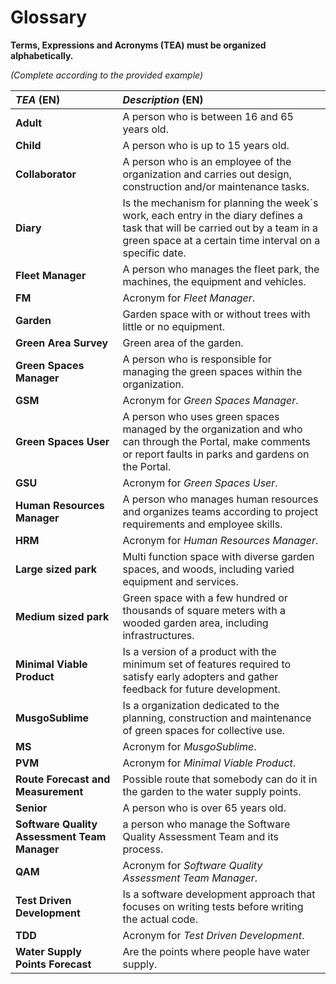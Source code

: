 # Glossary

**Terms, Expressions and Acronyms (TEA) must be organized alphabetically.**

_(Complete according to the provided example)_

| **_TEA_** (EN)                               | **_Description_** (EN)                                                                                                                                                                   |                                       
|:---------------------------------------------|:-----------------------------------------------------------------------------------------------------------------------------------------------------------------------------------------|
| **Adult**                                    | A person who is between 16 and 65 years old.                                                                                                                                             |
| **Child**                                    | A person who is up to 15 years old.                                                                                                                                                      |
| **Collaborator**                             | A person who is an employee of the organization and carries out design, construction and/or maintenance tasks.                                                                           |          
| **Diary**                                    | Is the mechanism for planning the week´s work, each entry in the diary defines a task that will be carried out by a team in a green space at a certain time interval on a specific date. |
| **Fleet Manager**                            | A person who manages the fleet park, the machines, the equipment and vehicles.                                                                                                           |
| **FM**                                       | Acronym for _Fleet Manager_.                                                                                                                                                             |
| **Garden**                                   | Garden space with or without trees with little or no equipment.                                                                                                                          |
| **Green Area Survey**                        | Green area of the garden.                                                                                                                                                                |
| **Green Spaces Manager**                     | A person who is responsible for managing the green spaces within the organization.                                                                                                       |
| **GSM**                                      | Acronym for _Green Spaces Manager_.                                                                                                                                                      |
| **Green Spaces User**                        | A person who uses green spaces managed by the organization and who can through the Portal, make comments or report faults in parks and gardens on the Portal.                            |
| **GSU**                                      | Acronym for _Green Spaces User_.                                                                                                                                                         |
| **Human Resources Manager**                  | A person who manages human resources and organizes teams according to project requirements and employee skills.                                                                          |
| **HRM**                                      | Acronym for _Human Resources Manager_.                                                                                                                                                   |
| **Large sized park**                         | Multi function space with diverse garden spaces, and woods, including varied equipment and services.                                                                                     |
| **Medium sized park**                        | Green space with a few hundred or thousands of square meters with a wooded garden area, including infrastructures.                                                                       |
| **Minimal Viable Product**                   | Is a version of a product with the minimum set of features required to satisfy early adopters and gather feedback for future development.                                                |
| **MusgoSublime**                             | Is a organization dedicated to the planning, construction and maintenance of green spaces for collective use.                                                                            |
| **MS**                                       | Acronym for _MusgoSublime_.                                                                                                                                                              |
| **PVM**                                      | Acronym for _Minimal Viable Product_.                                                                                                                                                    |
| **Route Forecast and Measurement**           | Possible route that somebody can do it in the garden to the water supply points.                                                                                                         |
| **Senior**                                   | A person who is over 65 years old.                                                                                                                                                       |
| **Software Quality Assessment Team Manager** | a person who manage the Software Quality Assessment Team and its process.                                                                                                                |
| **QAM**                                      | Acronym for _Software Quality Assessment Team Manager_.                                                                                                                                  |
| **Test Driven Development**                  | Is a software development approach that focuses on writing tests before writing the actual code.                                                                                         |
| **TDD**                                      | Acronym for _Test Driven Development_.                                                                                                                                                   |
| **Water Supply Points Forecast**             | Are the points where people have water supply.                                                                                                                                           |











